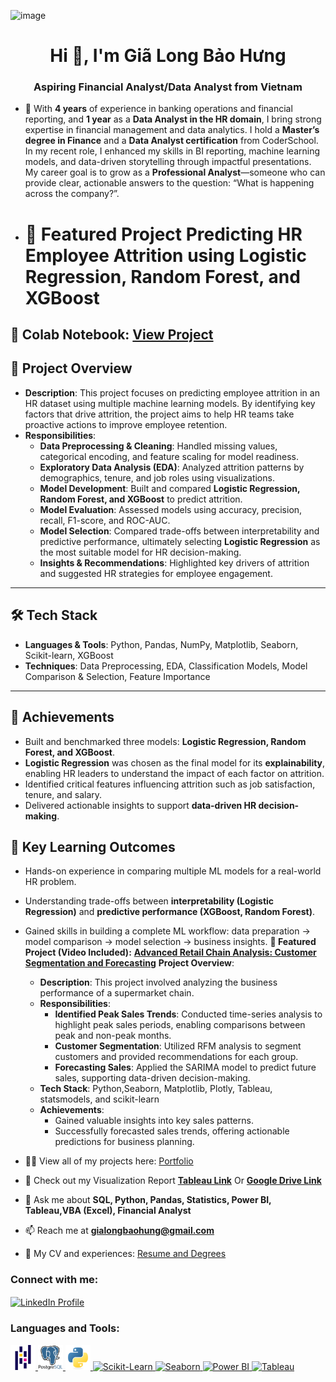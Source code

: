 <img width="5799" height="53" alt="image" src="https://github.com/user-attachments/assets/b0e3ebf8-fb10-44f4-8a77-58a7cfdb1295" /><h1 align="center">Hi 👋, I'm Giã Long Bảo Hưng</h1>
<h3 align="center">Aspiring Financial Analyst/Data Analyst from Vietnam</h3>

- 🌱 With **4 years** of experience in banking operations and financial reporting, and **1 year** as a **Data Analyst in the HR domain**, I bring strong expertise in financial management and data analytics. I hold a **Master’s degree in Finance** and a **Data Analyst certification** from CoderSchool. In my recent role, I enhanced my skills in BI reporting, machine learning models, and data-driven storytelling through impactful presentations. My career goal is to grow as a **Professional Analyst**—someone who can provide clear, actionable answers to the question: “What is happening across the company?”.
- # **🔭 Featured Project Predicting HR Employee Attrition using Logistic Regression, Random Forest, and XGBoost**
📌 **Colab Notebook**: [View Project](https://colab.research.google.com/drive/1xyV92cfD5dnvPfkA2DOrZ_7qteD8BeGa?usp=drive_link)
---
## 📖 Project Overview
- **Description**: This project focuses on predicting employee attrition in an HR dataset using multiple machine learning models. By identifying key factors that drive attrition, the project aims to help HR teams take proactive actions to improve employee retention.  
- **Responsibilities**:
  - **Data Preprocessing & Cleaning**: Handled missing values, categorical encoding, and feature scaling for model readiness.  
  - **Exploratory Data Analysis (EDA)**: Analyzed attrition patterns by demographics, tenure, and job roles using visualizations.  
  - **Model Development**: Built and compared **Logistic Regression, Random Forest, and XGBoost** to predict attrition.  
  - **Model Evaluation**: Assessed models using accuracy, precision, recall, F1-score, and ROC-AUC.  
  - **Model Selection**: Compared trade-offs between interpretability and predictive performance, ultimately selecting **Logistic Regression** as the most suitable model for HR decision-making.  
  - **Insights & Recommendations**: Highlighted key drivers of attrition and suggested HR strategies for employee engagement.  
---
## 🛠 Tech Stack
- **Languages & Tools**: Python, Pandas, NumPy, Matplotlib, Seaborn, Scikit-learn, XGBoost  
- **Techniques**: Data Preprocessing, EDA, Classification Models, Model Comparison & Selection, Feature Importance  
---
## 🌟 Achievements
- Built and benchmarked three models: **Logistic Regression, Random Forest, and XGBoost**.  
- **Logistic Regression** was chosen as the final model for its **explainability**, enabling HR leaders to understand the impact of each factor on attrition.  
- Identified critical features influencing attrition such as job satisfaction, tenure, and salary.  
- Delivered actionable insights to support **data-driven HR decision-making**.  
## 🎯 Key Learning Outcomes
- Hands-on experience in comparing multiple ML models for a real-world HR problem.  
- Understanding trade-offs between **interpretability (Logistic Regression)** and **predictive performance (XGBoost, Random Forest)**.  
- Gained skills in building a complete ML workflow: data preparation → model comparison → model selection → business insights.
**🔭 Featured Project (Video Included):** **[Advanced Retail Chain Analysis: Customer Segmentation and Forecasting](https://drive.google.com/drive/folders/1hxdhZYiACdo-qTNNRiJr5fgVIpUvOWbz?usp=drive_link)**
  **Project Overview**:
  - **Description**: This project involved analyzing the business performance of a supermarket chain.
  - **Responsibilities**:
    - **Identified Peak Sales Trends**: Conducted time-series analysis to highlight peak sales periods, enabling comparisons between peak and non-peak months.
    - **Customer Segmentation**: Utilized RFM analysis to segment customers and provided recommendations for each group.
    - **Forecasting Sales**: Applied the SARIMA model to predict future sales, supporting data-driven decision-making.
  - **Tech Stack**: Python,Seaborn, Matplotlib, Plotly, Tableau, statsmodels, and scikit-learn
  - **Achievements**:
    - Gained valuable insights into key sales patterns.
    - Successfully forecasted sales trends, offering actionable predictions for business planning.

- 👨‍💻 View all of my projects here: [Portfolio](https://drive.google.com/drive/folders/1qs69MVIJVaHxqLAt6wNElZNWTdZJkQGM?usp=drive_link)
  
- 📝 Check out my Visualization Report **[Tableau Link](https://public.tableau.com/views/TradeOperationsReport-VIETBANK/Dashboard?:language=en-US&:sid=&:redirect=auth&:display_count=n&:origin=viz_share_link)** Or **[Google Drive Link](https://drive.google.com/drive/folders/19-XAWtyx2E5sihv74phzdo23xR3bFhkv?usp=drive_link)**

- 💬 Ask me about **SQL, Python, Pandas, Statistics, Power BI, Tableau,VBA (Excel), Financial Analyst**

- 📫 Reach me at **gialongbaohung@gmail.com**

- 📄 My CV and experiences: [Resume and Degrees](https://drive.google.com/drive/folders/1P_ANnLn5LX8IYO6x7Krj8JN_gDzdwCuz?usp=sharing)

<h3 align="left">Connect with me:</h3>
<p align="left">
<a href="https://linkedin.com/in/https://www.linkedin.com/in/gia-long-bao-hung/" target="blank"><img align="center" src="https://raw.githubusercontent.com/rahuldkjain/github-profile-readme-generator/master/src/images/icons/Social/linked-in-alt.svg" alt="LinkedIn Profile" height="30" width="40" /></a>
</p>

<h3 align="left">Languages and Tools:</h3>
<p align="left"> 
  <a href="https://pandas.pydata.org/" target="_blank" rel="noreferrer"> <img src="https://raw.githubusercontent.com/devicons/devicon/2ae2a900d2f041da66e950e4d48052658d850630/icons/pandas/pandas-original.svg" alt="Pandas" width="40" height="40"/> </a> 
  <a href="https://www.postgresql.org" target="_blank" rel="noreferrer"> <img src="https://raw.githubusercontent.com/devicons/devicon/master/icons/postgresql/postgresql-original-wordmark.svg" alt="PostgreSQL" width="40" height="40"/> </a> 
  <a href="https://www.python.org" target="_blank" rel="noreferrer"> <img src="https://raw.githubusercontent.com/devicons/devicon/master/icons/python/python-original.svg" alt="Python" width="40" height="40"/> </a> 
  <a href="https://scikit-learn.org/" target="_blank" rel="noreferrer"> <img src="https://upload.wikimedia.org/wikipedia/commons/0/05/Scikit_learn_logo_small.svg" alt="Scikit-Learn" width="40" height="40"/> </a> 
  <a href="https://seaborn.pydata.org/" target="_blank" rel="noreferrer"> <img src="https://seaborn.pydata.org/_images/logo-mark-lightbg.svg" alt="Seaborn" width="40" height="40"/> </a> 
  <a href="https://powerbi.microsoft.com/" target="_blank" rel="noreferrer"> <img src="https://upload.wikimedia.org/wikipedia/commons/c/cf/New_Power_BI_Logo.svg" alt="Power BI" width="40" height="40"/> </a> 
  <a href="https://www.tableau.com/" target="_blank" rel="noreferrer"> <img src="https://logos-world.net/wp-content/uploads/2021/10/Tableau-Emblem.png" alt="Tableau" width="40" height="40"/> </a>
</p>
